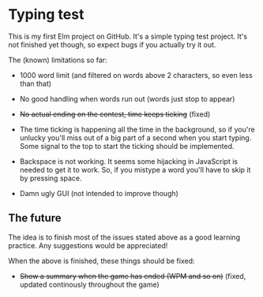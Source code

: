 # Typing test

This is my first Elm project on GitHub. It's a simple typing test project. It's not finished yet though, so expect bugs if you actually try it out.

The (known) limitations so far:

  * 1000 word limit (and filtered on words above 2 characters, so even less than that)

  * No good handling when words run out (words just stop to appear)

  * ~~No actual ending on the contest, time keeps ticking~~ (fixed)

  * The time ticking is happening all the time in the background, so if you're unlucky you'll miss out of a big part of a second when you start typing. Some signal to the top to start the ticking should be implemented.

  * Backspace is not working. It seems some hijacking in JavaScript is needed to get it to work. So, if you mistype a word you'll have to skip it by pressing space.

  * Damn ugly GUI (not intended to improve though)

## The future

The idea is to finish most of the issues stated above as a good learning practice. Any suggestions would be appreciated!

When the above is finished, these things should be fixed:

  * ~~Show a summary when the game has ended (WPM and so on)~~ (fixed, updated continously throughout the game)